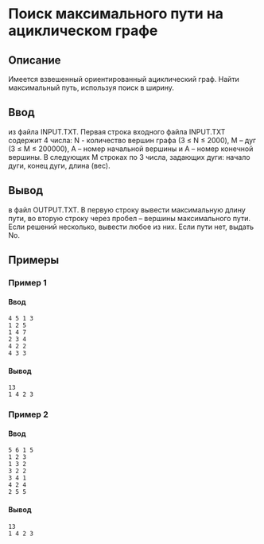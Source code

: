 # Поиск максимального пути на ациклическом графе

## Описание

Имеется взвешенный ориентированный ациклический граф. Найти максимальный путь, используя поиск в ширину.

## Ввод

из файла INPUT.TXT. Первая строка входного файла INPUT.TXT содержит 4 числа: N - количество вершин графа (3 ≤ N ≤ 2000), M – дуг (3 ≤ M ≤ 200000), A – номер начальной вершины и A – номер конечной вершины. В следующих M строках по 3 числа, задающих дуги: начало дуги, конец дуги, длина (вес).

## Вывод

в файл OUTPUT.TXT. В первую строку вывести максимальную длину пути, во вторую строку через пробел – вершины максимального пути. Если решений несколько, вывести любое из них. Если пути нет, выдать No. 

## Примеры

### Пример 1

#### Ввод

```
4 5 1 3
1 2 5
1 4 7
2 3 4
4 2 2
4 3 3
```

#### Вывод

```
13
1 4 2 3
```

### Пример 2

#### Ввод

```
5 6 1 5
1 2 3
1 3 2
3 2 2
3 4 1
4 2 4
2 5 5
```

#### Вывод

```
13
1 4 2 3
```

